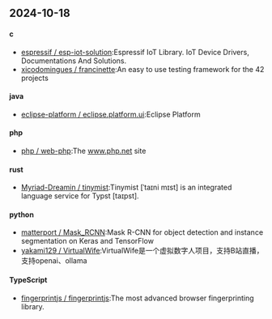 ## 2024-10-18
#### c
* [espressif / esp-iot-solution](https://github.com/espressif/esp-iot-solution):Espressif IoT Library. IoT Device Drivers, Documentations And Solutions.
* [xicodomingues / francinette](https://github.com/xicodomingues/francinette):An easy to use testing framework for the 42 projects
#### java
* [eclipse-platform / eclipse.platform.ui](https://github.com/eclipse-platform/eclipse.platform.ui):Eclipse Platform
#### php
* [php / web-php](https://github.com/php/web-php):The www.php.net site
#### rust
* [Myriad-Dreamin / tinymist](https://github.com/Myriad-Dreamin/tinymist):Tinymist [ˈtaɪni mɪst] is an integrated language service for Typst [taɪpst].
#### python
* [matterport / Mask_RCNN](https://github.com/matterport/Mask_RCNN):Mask R-CNN for object detection and instance segmentation on Keras and TensorFlow
* [yakami129 / VirtualWife](https://github.com/yakami129/VirtualWife):VirtualWife是一个虚拟数字人项目，支持B站直播，支持openai、ollama
#### TypeScript
* [fingerprintjs / fingerprintjs](https://github.com/fingerprintjs/fingerprintjs):The most advanced browser fingerprinting library.
